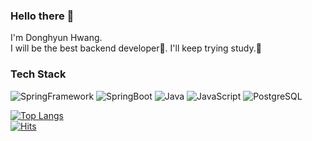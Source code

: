 ### Hello there 👋 
I'm Donghyun Hwang.  
I will be the best backend developer🥸. I'll keep trying study.📖   

### Tech Stack
![SpringFramework](http://img.shields.io/badge/SpringFramework-6DB33F?style=flat-square&logo=Spring&logoColor=white) 
![SpringBoot](http://img.shields.io/badge/SpringBoot-6DB33F?style=flat-square&logo=SpringBoot&logoColor=white) 
![Java](http://img.shields.io/badge/Java-007396?style=flat-square&logo=Java&logoColor=white) 
![JavaScript](http://img.shields.io/badge/JavaScript-F7DF1E?style=flat-square&logo=JavaScript&logoColor=white) 
![PostgreSQL](http://img.shields.io/badge/PostgreSQL-336791?style=flat-square&logo=PostgreSQL&logoColor=white) 

   
[![Top Langs](https://github-readme-stats.vercel.app/api/top-langs/?username=pointehd&layout=compact)](https://github.com/anuraghazra/github-readme-stats)   
[![Hits](https://hits.seeyoufarm.com/api/count/incr/badge.svg?url=https%3A%2F%2Fgithub.com%2Fmumblecoder&count_bg=%233B5E9E&title_bg=%23605A5A&icon=skyliner.svg&icon_color=%23E7E7E7&title=visit&edge_flat=false)](https://hits.seeyoufarm.com)
<!--
**pointehd/pointehd** is a ✨ _special_ ✨ repository because its `README.md` (this file) appears on your GitHub profile.

Here are some ideas to get you started:

- 🔭 I’m currently working on ...
- 🌱 I’m currently learning ...
- 👯 I’m looking to collaborate on ...
- 🤔 I’m looking for help with ...
- 💬 Ask me about ...
- 📫 How to reach me: ...
- 😄 Pronouns: ...
- ⚡ Fun fact: ...
-->
